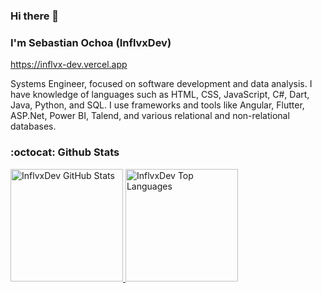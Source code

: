 ### Hi there 👋

<h3>I'm Sebastian Ochoa (InflvxDev)</h3>

https://inflvx-dev.vercel.app

Systems Engineer, focused on software development and data analysis. I have knowledge of languages such as HTML, CSS, JavaScript, C#, Dart, Java, Python, and SQL. I use frameworks and tools like Angular, Flutter, ASP.Net, Power BI, Talend, and various relational and non-relational databases.


### :octocat: Github Stats
<a href="https://github.com/InflvxDev">
  <img alt="InflvxDev GitHub Stats" height="180em" src="https://github-readme-stats.vercel.app/api?username=InflvxDev&theme=dark"/>
  <img alt="InflvxDev Top Languages" height="180em" src="https://github-readme-stats.vercel.app/api/top-langs/?username=InflvxDev&theme=dark"/>
</a>
